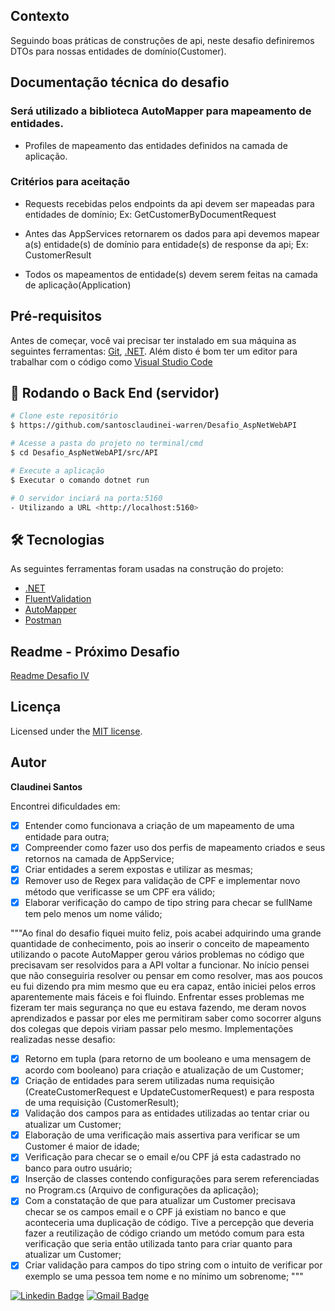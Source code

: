 ## Contexto
Seguindo boas práticas de construções de api, neste desafio definiremos DTOs para nossas entidades de domínio(Customer).

## Documentação técnica do desafio

### Será utilizado a biblioteca AutoMapper para mapeamento de entidades.

* Profiles de mapeamento das entidades definidos na camada de aplicação.

### Critérios para aceitação

* Requests recebidas pelos endpoints da api devem ser mapeadas para entidades de domínio; Ex: GetCustomerByDocumentRequest

* Antes das AppServices retornarem os dados para api devemos mapear a(s) entidade(s) de domínio para entidade(s) de response da api; Ex: CustomerResult

* Todos os mapeamentos de entidade(s) devem serem feitas na camada de aplicação(Application)

## Pré-requisitos

Antes de começar, você vai precisar ter instalado em sua máquina as seguintes ferramentas:
[Git](https://git-scm.com), [.NET](https://dotnet.microsoft.com/en-us/download). 
Além disto é bom ter um editor para trabalhar com o código como [Visual Studio Code](https://code.visualstudio.com/download)

## 🎲 Rodando o Back End (servidor)

```bash
# Clone este repositório
$ https://github.com/santosclaudinei-warren/Desafio_AspNetWebAPI

# Acesse a pasta do projeto no terminal/cmd
$ cd Desafio_AspNetWebAPI/src/API

# Execute a aplicação
$ Executar o comando dotnet run

# O servidor inciará na porta:5160 
- Utilizando a URL <http://localhost:5160>
```

## 🛠 Tecnologias

As seguintes ferramentas foram usadas na construção do projeto:

- [.NET](https://dotnet.microsoft.com/en-us/)
- [FluentValidation](https://docs.fluentvalidation.net/en/latest/)
- [AutoMapper](https://automapper.org/)
- [Postman](https://www.postman.com/downloads/)

## Readme - Próximo Desafio

[Readme Desafio IV](README4.md)

## Licença

Licensed under the [MIT license](LICENSE).

## Autor

<b>Claudinei Santos</b>

Encontrei dificuldades em:

- [x] Entender como funcionava a criação de um mapeamento de uma entidade para outra;
- [x] Compreender como fazer uso dos perfis de mapeamento criados e seus retornos na camada de AppService;
- [x] Criar entidades a serem expostas e utilizar as mesmas;
- [x] Remover uso de Regex para validação de CPF e implementar novo método que verificasse se um CPF era válido;
- [x] Elaborar verificação do campo de tipo string para checar se fullName tem pelo menos um nome válido;

"""Ao final do desafio fiquei muito feliz, pois acabei adquirindo uma grande quantidade de conhecimento, pois ao inserir o conceito de mapeamento utilizando o pacote AutoMapper gerou vários problemas no código que precisavam ser resolvidos para a API voltar a funcionar.
No início pensei que não conseguiria resolver ou pensar em como resolver, mas aos poucos eu fui dizendo pra mim mesmo que eu era capaz, então iniciei pelos erros aparentemente mais fáceis e foi fluindo.
Enfrentar esses problemas me fizeram ter mais segurança no que eu estava fazendo, me deram novos aprendizados e passar por eles me permitiram saber como socorrer alguns dos colegas que depois viriam passar pelo mesmo.
Implementações realizadas nesse desafio:

- [x] Retorno em tupla (para retorno de um booleano e uma mensagem de acordo com booleano) para criação e atualização de um Customer;
- [x] Criação de entidades para serem utilizadas numa requisição (CreateCustomerRequest e UpdateCustomerRequest) e para resposta de uma requisição (CustomerResult);
- [x] Validação dos campos para as entidades utilizadas ao tentar criar ou atualizar um Customer;
- [x] Elaboração de uma verificação mais assertiva para verificar se um Customer é maior de idade;
- [x] Verificação para checar se o email e/ou CPF já esta cadastrado no banco para outro usuário;
- [x] Inserção de classes contendo configurações para serem referenciadas no Program.cs (Arquivo de configurações da aplicação);
- [x] Com a constatação de que para atualizar um Customer precisava checar se os campos email e o CPF já existiam no banco e que aconteceria uma duplicação de código. Tive a percepção que deveria fazer a reutilização de código criando um metódo comum para esta verificação que seria então utilizada tanto para criar quanto para atualizar um Customer;
- [x] Criar validação para campos do tipo string com o intuito de verificar por exemplo se uma pessoa tem nome e no mínimo um sobrenome;
"""

[![Linkedin Badge](https://img.shields.io/badge/-Claudinei-blue?style=flat-square&logo=Linkedin&logoColor=white&link=https://www.linkedin.com/in/claudinei-santos-ti/)](https://www.linkedin.com/in/claudinei-santos-ti/)
[![Gmail Badge](https://img.shields.io/badge/-santos.devclaudinei@gmail.com-c14438?style=flat-square&logo=Gmail&logoColor=white&link=mailto:santos.devclaudinei@gmail.com)](mailto:claudinei.santos@warren.com.br)